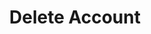 ---
title: Delete Account
excerpt: >-
  Deletes your account from public search. Deletion type is soft. You can
  restore account after deletion if you want.
api:
  file: market.json
  operationId: accountsManaging.delete
hidden: false
---